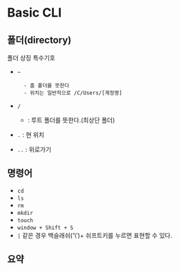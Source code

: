 # Basic CLI

## 폴더(directory)

폴더 상징 특수기호

- `~ `

  ```
    - 홈 폴더를 뜻한다
    - 위치는 일반적으로 /C/Users/[계정명] 
  ```

- `/`

  - : 루트 폴더를 뜻한다.(최상단 폴더)

- `.` : 현 위치

- `..` : 위로가기

## 명령어

- `cd`
- `ls`
- `rm`
- `mkdir`
- `touch`
- `window + Shift + S`
- `|`  같은 경우 백슬래쉬('\\')+ 쉬프트키를 누르면 표현할 수 있다. 





## 요약

